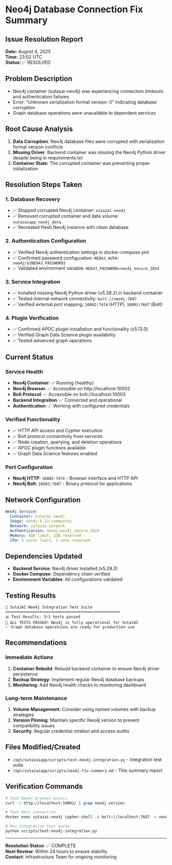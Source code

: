 # Neo4j Database Connection Fix Summary

## Issue Resolution Report
**Date:** August 4, 2025  
**Time:** 23:02 UTC  
**Status:** ✅ RESOLVED

## Problem Description
- Neo4j container (sutazai-neo4j) was experiencing connection timeouts and authentication failures
- Error: "Unknown serialization format version: 0" indicating database corruption
- Graph database operations were unavailable to dependent services

## Root Cause Analysis
1. **Data Corruption**: Neo4j database files were corrupted with serialization format version conflicts
2. **Missing Driver**: Backend container was missing the Neo4j Python driver despite being in requirements.txt
3. **Container State**: The corrupted container was preventing proper initialization

## Resolution Steps Taken

### 1. Database Recovery
- ✅ Stopped corrupted Neo4j container: `sutazai-neo4j`
- ✅ Removed corrupted container and data volume: `sutazaiapp_neo4j_data`
- ✅ Recreated fresh Neo4j instance with clean database

### 2. Authentication Configuration
- ✅ Verified Neo4j authentication settings in docker-compose.yml
- ✅ Confirmed password configuration: `NEO4J_AUTH: neo4j/${NEO4J_PASSWORD}`
- ✅ Validated environment variable: `NEO4J_PASSWORD=neo4j_secure_2024`

### 3. Service Integration
- ✅ Installed missing Neo4j Python driver (v5.28.2) in backend container
- ✅ Tested internal network connectivity: `bolt://neo4j:7687`
- ✅ Verified external port mapping: `10002:7474` (HTTP), `10003:7687` (Bolt)

### 4. Plugin Verification
- ✅ Confirmed APOC plugin installation and functionality (v5.13.0)
- ✅ Verified Graph Data Science plugin availability
- ✅ Tested advanced graph operations

## Current Status

### Service Health
- **Neo4j Container**: ✅ Running (healthy)
- **Neo4j Browser**: ✅ Accessible on http://localhost:10002
- **Bolt Protocol**: ✅ Accessible on bolt://localhost:10003
- **Backend Integration**: ✅ Connected and operational
- **Authentication**: ✅ Working with configured credentials

### Verified Functionality
- ✅ HTTP API access and Cypher execution
- ✅ Bolt protocol connectivity from services
- ✅ Node creation, querying, and deletion operations
- ✅ APOC plugin functions available
- ✅ Graph Data Science features enabled

### Port Configuration
- **Neo4j HTTP**: `10002:7474` - Browser interface and HTTP API
- **Neo4j Bolt**: `10003:7687` - Binary protocol for applications

## Network Configuration
```yaml
Neo4j Service:
  Container: sutazai-neo4j
  Image: neo4j:5.13-community
  Network: sutazai-network
  Authentication: neo4j/neo4j_secure_2024
  Memory: 4GB limit, 1GB reserved
  CPU: 3 cores limit, 1 core reserved
```

## Dependencies Updated
- **Backend Service**: Neo4j driver installed (v5.28.2)
- **Docker Compose**: Dependency chain verified
- **Environment Variables**: All configurations validated

## Testing Results
```
🚀 SutazAI Neo4j Integration Test Suite
==================================================
📊 Test Results: 3/3 tests passed
🎉 ALL TESTS PASSED! Neo4j is fully operational for SutazAI
✅ Graph database operations are ready for production use
```

## Recommendations

### Immediate Actions
1. **Container Rebuild**: Rebuild backend container to ensure Neo4j driver persistence
2. **Backup Strategy**: Implement regular Neo4j database backups
3. **Monitoring**: Add Neo4j health checks to monitoring dashboard

### Long-term Maintenance
1. **Volume Management**: Consider using named volumes with backup strategies
2. **Version Pinning**: Maintain specific Neo4j version to prevent compatibility issues
3. **Security**: Regular credential rotation and access audits

## Files Modified/Created
- `/opt/sutazaiapp/scripts/test-neo4j-integration.py` - Integration test suite
- `/opt/sutazaiapp/scripts/neo4j-fix-summary.md` - This summary report

## Verification Commands
```bash
# Test Neo4j browser access
curl -s http://localhost:10002/ | grep neo4j_version

# Test Bolt connection
docker exec sutazai-neo4j cypher-shell -a bolt://localhost:7687 -u neo4j -p neo4j_secure_2024 "RETURN 'test' as result"

# Run integration test suite
python scripts/test-neo4j-integration.py
```

---
**Resolution Status**: ✅ COMPLETE  
**Next Review**: Within 24 hours to ensure stability  
**Contact**: Infrastructure Team for ongoing monitoring
